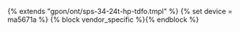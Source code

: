{% extends "gpon/ont/sps-34-24t-hp-tdfo.tmpl" %}
{% set device = ma5671a %}
{% block vendor_specific %}{% endblock %}
